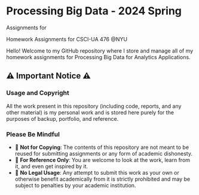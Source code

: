 # Processing Big Data - 2024 Spring
 Assignments for 

Homework Assignments for CSCI-UA 476 @NYU

Hello! Welcome to my GitHub repository where I store and manage all of my homework assignments for Processing Big Data for Analytics Applications.

## :warning: Important Notice :warning:

### Usage and Copyright

All the work present in this repository (including code, reports, and any other material) is my personal work and is stored here purely for the purposes of backup, portfolio, and reference.

### Please Be Mindful

- :no_entry_sign: **Not for Copying**: The contents of this repository are not meant to be reused for submitting assignments or any form of academic dishonesty.
- :memo: **For Reference Only**: You are welcome to look at the work, learn from it, and even get inspired by it.
- :cop: **No Legal Usage**: Any attempt to submit this work as your own or otherwise benefit academically from it is strictly prohibited and may be subject to penalties by your academic institution.
  
